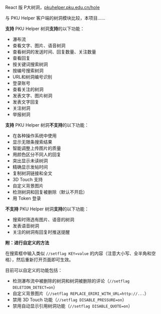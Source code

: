 React 版 P大树洞，[pkuhelper.pku.edu.cn/hole](http://pkuhelper.pku.edu.cn/hole/)

与 PKU Helper 客户端的树洞模块比较，本项目……

**支持** PKU Helper 树洞**支持**的以下功能：

- 瀑布流
- 查看文字、图片、语音树洞
- 查看树洞的发送时间、回复数量、关注数量
- 查看回复
- 按关键词搜索树洞
- 按编号搜索树洞
- URL和树洞编号识别
- 登录账号
- 查看关注的树洞
- 发表文字、图片树洞
- 发表文字回复
- 关注树洞
- 举报树洞

**支持** PKU Helper 树洞**不支持**的以下功能：

- 在各种操作系统中使用
- 显示无限条搜索结果
- 智能调整上传图片的质量
- 用颜色区分不同人的回复
- 突出显示未读树洞
- 精确显示发帖时间
- 复制树洞链接和全文
- 3D Touch 支持
- 自定义背景图片
- 检测树洞和回复被删除（默认不开启）
- 用 Token 登录

**不支持** PKU Helper 树洞**支持**的以下功能：

- 搜索时筛选有图片、语音的树洞
- 发表语音树洞
- 关注的树洞有回复时推送提醒

**附：进行自定义的方法**

在搜索框中输入类似 `//setflag KEY=value` 的内容（注意大小写、全半角和空格），然后重新打开页面即可生效。

目前可以自定义的功能包括：

- 检测瀑布流中被删除的树洞和树洞被删除的评论（`//setflag DELETION_DETECT=on`）
- 自定义背景图片（`//setflag REPLACE_ERIRI_WITH_URL=http://...`）
- 禁用 3D Touch 功能（`//setflag DISABLE_PRESSURE=on`）
- 禁用自动显示引用树洞功能（`//setflag DISABLE_QUOTE=on`）